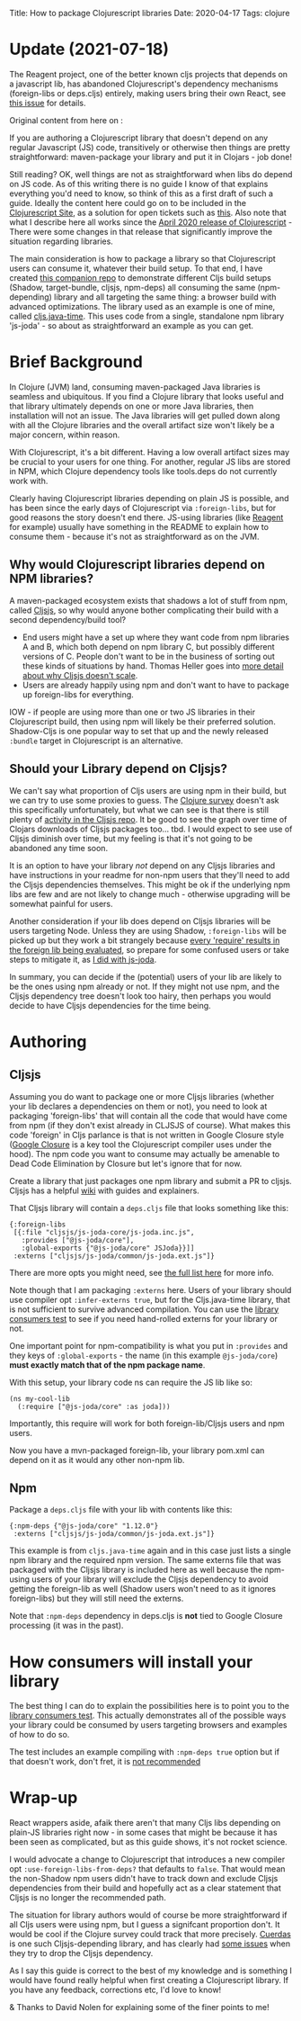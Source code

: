 Title: How to package Clojurescript libraries
Date: 2020-04-17
Tags: clojure

# Update (2021-07-18)

The Reagent project, one of the better known
cljs projects that depends on a javascript lib, has abandoned Clojurescript's
dependency mechanisms (foreign-libs or deps.cljs) entirely, making users bring their own React, see [this issue](https://github.com/reagent-project/reagent/issues/537)
for details.


Original content from here on :

If you are authoring a Clojurescript library that doesn't depend on any regular Javascript (JS) code, transitively or otherwise then things are pretty straightforward: maven-package your library and put it in Clojars - job done!

Still reading? OK, well things are not as straightforward when libs do depend on JS code. As of this writing there is no guide I know of that explains everything you'd need to know, so think of this as a first draft of such a guide. Ideally the content here could go on to be included in the [Clojurescript Site](https://clojurescript.org/), as a solution for open tickets such as [this](https://github.com/clojure/clojurescript-site/issues/224). Also note that what I describe here all works since the [April 2020 release of Clojurescript](https://clojurescript.org/news/2020-04-24-release) - There were some changes in that release that significantly improve the situation regarding libraries.

The main consideration is how to package a library so that Clojurescript users can consume it, whatever their build setup. To that end, I have created [this companion repo](https://github.com/henryw374/clojurescript-library-consumers-test) to demonstrate different Cljs build setups (Shadow, target-bundle, cljsjs, npm-deps) all consuming the same (npm-depending) library and all targeting the same thing: a browser build with advanced optimizations. The library used as an example is one of mine, called [cljs.java-time](https://github.com/henryw374/cljs.java-time). This uses code from a single, standalone npm library 'js-joda' - so about as straightforward an example as you can get.

# Brief Background

In Clojure (JVM) land, consuming maven-packaged Java libraries is seamless and ubiquitous. If you find a Clojure library that looks useful and that library ultimately depends on one or more Java libraries, then installation will not an issue. The Java libraries will get pulled down along with all the Clojure libraries and the overall artifact size won't likely be a major concern, within reason.

With Clojurescript, it's a bit different. Having a low overall artifact sizes may be crucial to your users for one thing. For another, regular JS libs are stored in NPM, which Clojure dependency tools like tools.deps do not currently work with. 

Clearly having Clojurescript libraries depending on plain JS is possible, and has been since the early days of Clojurescript via `:foreign-libs`, but for good reasons the story doesn't end there. JS-using libraries (like [Reagent](https://github.com/reagent-project/reagent) for example) usually have something in the README to explain how to consume them - because it's not as straightforward as on the JVM.

## Why would Clojurescript libraries depend on NPM libraries?

A maven-packaged ecosystem exists that shadows a lot of stuff from npm, called [Cljsjs](https://github.com/cljsjs/packages), so why would anyone bother complicating their build with a second dependency/build tool?

* End users might have a set up where they want code from npm libraries A and B, which both depend on npm library C, but possibly different versions of C. People don't want to be in the business of sorting out these kinds of situations by hand. Thomas Heller goes into [more detail about why Cljsjs doesn't scale](https://code.thheller.com/blog/shadow-cljs/2017/09/15/js-dependencies-the-problem.html).
* Users are already happily using npm and don't want to have to package up foreign-libs for everything.

IOW - if people are using more than one or two JS libraries in their Clojurescript build, then using npm will likely be their preferred solution. Shadow-Cljs is one popular way to set that up and the newly released `:bundle` target in Clojurescript is an alternative. 

## Should your Library depend on Cljsjs?

We can't say what proportion of Cljs users are using npm in their build, but we can try to use some proxies to guess. The [Clojure survey](https://clojure.org/news/2020/02/20/state-of-clojure-2020) doesn't ask this specifically unfortunately, but what we can see is that there is still plenty of [activity in the Cljsjs repo](https://github.com/cljsjs/packages/graphs/commit-activity). It be good to see the graph over time of Clojars downloads of Cljsjs packages too... tbd. I would expect to see use of Cljsjs diminish over time, but my feeling is that it's not going to be abandoned any time soon. 

It is an option to have your library *not* depend on any Cljsjs libraries and have instructions in your readme for non-npm users that they'll need to add the Cljsjs dependencies themselves. This might be ok if the underlying npm libs are few and are not likely to change much - otherwise upgrading will be somewhat painful for users. 

Another consideration if your lib does depend on Cljsjs libraries will be users targeting Node. Unless they are using Shadow, `:foreign-libs` will be picked up but they work a bit strangely because [every 'require' results in the foreign lib being evaluated](https://github.com/clojure/clojurescript-site/issues/320), so prepare for some confused users or take steps to mitigate it, as [I did with js-joda](https://github.com/henryw374/packages/commit/13958337d9ba2e04563c03076bba24be6e1b0921).

In summary, you can decide if the (potential) users of your lib are likely to be the ones using npm already or not. If they might not use npm, and the Cljsjs dependency tree doesn't look too hairy, then perhaps you would decide to have Cljsjs dependencies for the time being.

# Authoring

## Cljsjs

Assuming you do want to package one or more Cljsjs libraries (whether your lib declares a dependencies on them or not), you need to look at packaging 'foreign-libs' that will contain all the code that would have come from npm (if they don't exist already in CLJSJS of course). What makes this code 'foreign' in Cljs parlance is that is not written in Google Closure style ([Google Closure](https://developers.google.com/closure) is a key tool the Clojurescript compiler uses under the hood). The npm code you want to consume may actually be amenable to Dead Code Elimination by Closure but let's ignore that for now.

Create a library that just packages one npm library and submit a PR to cljsjs. Cljsjs has a helpful [wiki](https://github.com/cljsjs/packages/wiki) with guides and explainers.

That Cljsjs library will contain a `deps.cljs` file that looks something like this:

```
{:foreign-libs
 [{:file "cljsjs/js-joda-core/js-joda.inc.js",
   :provides ["@js-joda/core"],
   :global-exports {"@js-joda/core" JSJoda}}]]
 :externs ["cljsjs/js-joda/common/js-joda.ext.js"]}
```

There are more opts you might need, see [the full list here](https://clojurescript.org/reference/compiler-options#foreign-libs) for more info. 

Note though that I am packaging `:externs` here. Users of your library should use compiler opt `:infer-externs true`, but for the Cljs.java-time library, that is not sufficient to survive advanced compilation. You can use the [library consumers test](https://github.com/henryw374/clojurescript-library-consumers-test) to see if you need hand-rolled externs for your library or not.

One important point for npm-compatibility is what you put in `:provides` and they keys of `:global-exports` - the name (in this example `@js-joda/core`) **must exactly match that of the npm package name**.

With this setup, your library code ns can require the JS lib like so:

```
(ns my-cool-lib
  (:require ["@js-joda/core" :as joda]))
  ```
  
Importantly, this require will work for both foreign-lib/Cljsjs users and npm users.  

Now you have a mvn-packaged foreign-lib, your library pom.xml can depend on it as it would any other non-npm lib.

## Npm

Package a `deps.cljs` file with your lib with contents like this:

```
{:npm-deps {"@js-joda/core" "1.12.0"}
 :externs ["cljsjs/js-joda/common/js-joda.ext.js"]}
```

This example is from `cljs.java-time` again and in this case just lists a single npm library and the required  npm version. The same externs file that was packaged with the Cljsjs library is included here as well because the npm-using users of your library will exclude the Cljsjs dependency to avoid getting the foreign-lib as well (Shadow users won't need to as it ignores foreign-libs) but they will still need the externs. 

Note that `:npm-deps` dependency in deps.cljs is **not** tied to Google Closure processing (it was in the past).

# How consumers will install your library

The best thing I can do to explain the possibilities here is to point you to the [library consumers test](https://github.com/henryw374/clojurescript-library-consumers-test). This actually demonstrates all of the possible ways your library could be consumed by users targeting browsers and examples of how to do so.

The test includes an example compiling with `:npm-deps true` option but if that doesn't work, don't fret, it is [not recommended](https://clojurescript.org/reference/compiler-options#npm-deps)

# Wrap-up

React wrappers aside, afaik there aren't that many Cljs libs depending on plain-JS libraries right now - in some cases that might be because it has been seen as complicated, but as this guide shows, it's not rocket science. 

I would advocate a change to Clojurescript that introduces a new compiler opt `:use-foreign-libs-from-deps?` that defaults to `false`. That would mean the non-Shadow npm users didn't have to track down and exclude Cljsjs dependencies from their build and hopefully act as a clear statement that Cljsjs is no longer the recommended path.

The situation for library authors would of course be more straightforward if all Cljs users were using npm, but I guess a signifcant proportion don't. It would be cool if the Clojure survey could track that more precisely. [Cuerdas](https://github.com/funcool/cuerdas) is one such Cljsjs-depending library, and has clearly had [some issues](https://github.com/funcool/cuerdas/commit/a8443724e22435e052af4149b27dd2169f3216ac) when they try to drop the Cljsjs dependency. 

As I say this guide is correct to the best of my knowledge and is something I would have found really helpful when first creating a Clojurescript library. If you have any feedback, corrections etc, I'd love to know!

& Thanks to David Nolen for explaining some of the finer points to me! 
